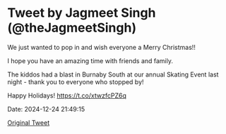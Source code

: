 # Tweet by Jagmeet Singh (@theJagmeetSingh)

We just wanted to pop in and wish everyone a Merry Christmas!! 

I hope you have an amazing time with friends and family.

The kiddos had a blast in Burnaby South at our annual Skating Event last night - thank you to everyone who stopped by!

Happy Holidays! https://t.co/xtwzfcPZ6q

Date: 2024-12-24 21:49:15

[Original Tweet](https://x.com/theJagmeetSingh/status/1871674526578454915)

